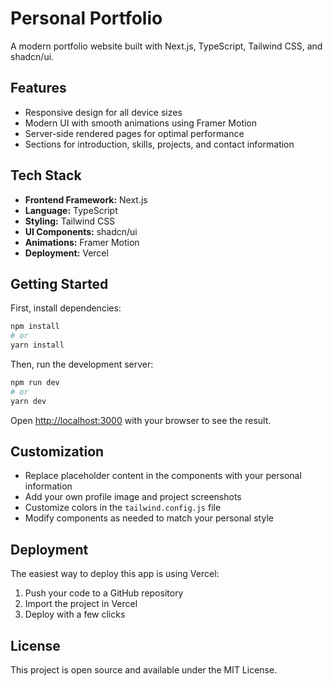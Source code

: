 # Personal Portfolio

A modern portfolio website built with Next.js, TypeScript, Tailwind CSS, and shadcn/ui.

## Features

- Responsive design for all device sizes
- Modern UI with smooth animations using Framer Motion
- Server-side rendered pages for optimal performance
- Sections for introduction, skills, projects, and contact information

## Tech Stack

- **Frontend Framework:** Next.js
- **Language:** TypeScript
- **Styling:** Tailwind CSS
- **UI Components:** shadcn/ui
- **Animations:** Framer Motion
- **Deployment:** Vercel

## Getting Started

First, install dependencies:

```bash
npm install
# or
yarn install
```

Then, run the development server:

```bash
npm run dev
# or
yarn dev
```

Open [http://localhost:3000](http://localhost:3000) with your browser to see the result.

## Customization

- Replace placeholder content in the components with your personal information
- Add your own profile image and project screenshots
- Customize colors in the `tailwind.config.js` file
- Modify components as needed to match your personal style

## Deployment

The easiest way to deploy this app is using Vercel:

1. Push your code to a GitHub repository
2. Import the project in Vercel
3. Deploy with a few clicks

## License

This project is open source and available under the MIT License.
